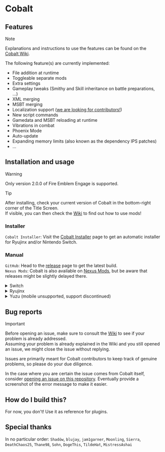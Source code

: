 # Cobalt

## Features

> [!NOTE]
> Explanations and instructions to use the features can be found on the [Cobalt Wiki](https://github.com/Raytwo/Cobalt/wiki).

The following feature(s) are currently implemented:
* File addition at runtime
* Toggleable separate mods
* Extra settings
* Gameplay tweaks (Smithy and Skill inheritance on battle preparations, ...)
* XML merging
* MSBT merging
* Localization support ([we are looking for contributors!](https://github.com/Raytwo/Cobalt/wiki/Multiple-languages))
* New script commands
* Gamedata and MSBT reloading at runtime
* Vibrations in combat
* Phoenix Mode
* Auto-update
* Expanding memory limits (also known as the dependency IPS patches)
* ...

## Installation and usage
> [!WARNING]
> Only version 2.0.0 of Fire Emblem Engage is supported.

> [!TIP]
> After installing, check your current version of Cobalt in the bottom-right corner of the Title Screen.  
> If visible, you can then check the [Wiki](https://github.com/Raytwo/Cobalt/wiki) to find out how to use mods!

### Installer
``Cobalt Installer``: Visit the [Cobalt Installer](https://github.com/DivineDragonFanClub/cobalt-installer) page to get an automatic installer for Ryujinx and/or Nintendo Switch.

### Manual
``GitHub``: Head to the [release](https://github.com/Raytwo/Cobalt/releases/latest) page to get the latest build.  
``Nexus Mods``: Cobalt is also available on [Nexus Mods](https://www.nexusmods.com/fireemblemengage/mods/2), but be aware that releases might be slightly delayed there.

<details>
  <summary>Switch</summary>
  
  1. Make sure your Atmosphere CFW is up-to-date
  2. Extract ``release.zip`` at the root of your SD
  3. Create a directory on your SD if it doesn't already exist: ``/engage/mods/``
  4. Boot game
</details>
<details>
  <summary>Ryujinx</summary>
  
  1. Press ``File > Open Ryujinx folder`` in the menu bar at the top. Do NOT right click the game and open the Mods folder.
  2. Navigate to the ``sdcard`` folder.
  3. Extract the ``release.zip`` archive here.
  4. Create the following directory if it doesn't already exist: ``/engage/mods/``. This has to be done in the ``sdcard`` directory from step 2, NOT the ``atmosphere`` or Ryujinx mod folder.
  5. Boot game
</details>
<details>
  <summary>Yuzu (mobile unsupported, support discontinued)</summary>

  
  
  1. Press ``File > Open yuzu folder`` in the menu bar at the top
  2. Navigate to the ``sdmc`` folder.
  3. Extract the ``release.zip`` archive here.
  4. Create the following directory if it doesn't already exist: ``/engage/mods/``
  5. Boot game

  Please note that the auto-update feature and logs are not available for the time being. No, we can not fix this.
</details>

## Bug reports
> [!IMPORTANT]
> Before opening an issue, make sure to consult the [Wiki](https://github.com/Raytwo/Cobalt/wiki) to see if your problem is already addressed.  
> Assuming your problem is already explained in the Wiki and you still opened an issue, we might close the issue without replying.
> 
> Issues are primarily meant for Cobalt contributors to keep track of genuine problems, so please do your due diligence.

In the case where you are certain the issue comes from Cobalt itself, consider [opening an issue on this repository](https://github.com/Raytwo/Cobalt/issues/new/choose). Eventually provide a screenshot of the error message to make it easier.

## How do I build this?
For now, you don't! Use it as reference for plugins.

## Special thanks
In no particular order: ``Shadów``, ``blujay``, ``jam1garner``, ``Moonling``, ``Sierra``, ``DeathChaos25``, ``Thane98``, ``Sohn``, ``DogeThis``, ``TildeHat``, ``MistressAshai``
